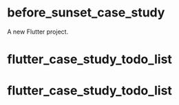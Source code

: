 # before_sunset_case_study

A new Flutter project.
# flutter_case_study_todo_list
# flutter_case_study_todo_list
